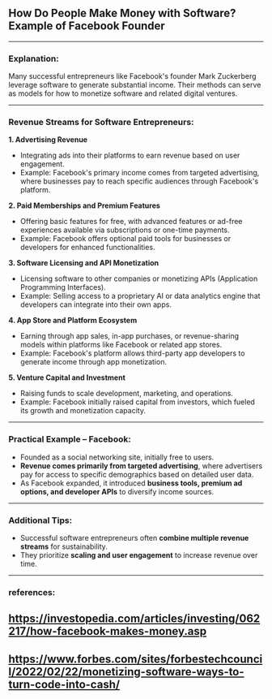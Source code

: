 ## How Do People Make Money with Software? Example of Facebook Founder

---

### Explanation:
Many successful entrepreneurs like Facebook's founder Mark Zuckerberg leverage software to generate substantial income. Their methods can serve as models for how to monetize software and related digital ventures.

---

### Revenue Streams for Software Entrepreneurs:
**1. Advertising Revenue**  
- Integrating ads into their platforms to earn revenue based on user engagement.  
- Example: Facebook's primary income comes from targeted advertising, where businesses pay to reach specific audiences through Facebook's platform.

**2. Paid Memberships and Premium Features**  
- Offering basic features for free, with advanced features or ad-free experiences available via subscriptions or one-time payments.  
- Example: Facebook offers optional paid tools for businesses or developers for enhanced functionalities.

**3. Software Licensing and API Monetization**  
- Licensing software to other companies or monetizing APIs (Application Programming Interfaces).  
- Example: Selling access to a proprietary AI or data analytics engine that developers can integrate into their own apps.

**4. App Store and Platform Ecosystem**  
- Earning through app sales, in-app purchases, or revenue-sharing models within platforms like Facebook or related app stores.  
- Example: Facebook's platform allows third-party app developers to generate income through app monetization.

**5. Venture Capital and Investment**  
- Raising funds to scale development, marketing, and operations.  
- Example: Facebook initially raised capital from investors, which fueled its growth and monetization capacity.

---

### Practical Example – Facebook:
- Founded as a social networking site, initially free to users.  
- **Revenue comes primarily from targeted advertising**, where advertisers pay for access to specific demographics based on detailed user data.  
- As Facebook expanded, it introduced **business tools, premium ad options, and developer APIs** to diversify income sources.

---

### Additional Tips:
- Successful software entrepreneurs often **combine multiple revenue streams** for sustainability.  
- They prioritize **scaling and user engagement** to increase revenue over time.

---

### references:
## https://investopedia.com/articles/investing/062217/how-facebook-makes-money.asp  
## https://www.forbes.com/sites/forbestechcouncil/2022/02/22/monetizing-software-ways-to-turn-code-into-cash/